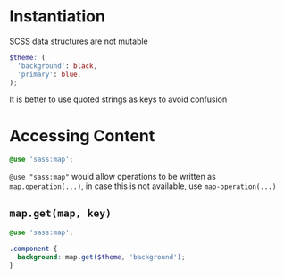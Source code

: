 # Instantiation

SCSS data structures are not mutable

```scss
$theme: (
  'background': black,
  'primary': blue,
);
```

It is better to use quoted strings as keys to avoid confusion

# Accessing Content

```scss
@use 'sass:map';
```

`@use "sass:map"` would allow operations to be written as `map.operation(...)`,
in case this is not available, use `map-operation(...)`

## `map.get(map, key)`

```scss
@use 'sass:map';

.component {
  background: map.get($theme, 'background');
}
```
